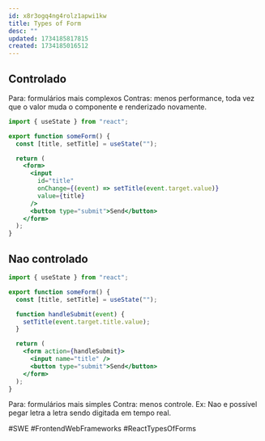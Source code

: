 ```yaml
---
id: x8r3ogq4ng4rolz1apwi1kw
title: Types of Form
desc: ""
updated: 1734185817815
created: 1734185016512
---
```


## Controlado

Para: formulários mais complexos
Contras: menos performance, toda vez que o valor muda o componente e renderizado novamente.

```jsx
import { useState } from "react";

export function someForm() {
  const [title, setTitle] = useState("");

  return (
    <form>
      <input
        id="title"
        onChange={(event) => setTitle(event.target.value)}
        value={title}
      />
      <button type="submit">Send</button>
    </form>
  );
}
```

## Nao controlado

```jsx
import { useState } from "react";

export function someForm() {
  const [title, setTitle] = useState("");

  function handleSubmit(event) {
    setTitle(event.target.title.value);
  }

  return (
    <form action={handleSubmit}>
      <input name="title" />
      <button type="submit">Send</button>
    </form>
  );
}
```

Para: formulários mais simples
Contra: menos controle. Ex: Nao e possível pegar letra a letra sendo digitada em tempo real.

#SWE #FrontendWebFrameworks #ReactTypesOfForms
